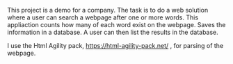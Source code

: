 This project is a demo for a company. 
The task is to do a web solution where a user can search a webpage after one or more words.
This appliaction counts how many of each word exist on the webpage. 
Saves the information in a database.
A user can then list the results in the database.

I use the Html Agility pack, https://html-agility-pack.net/ ,  for parsing of the webpage.
